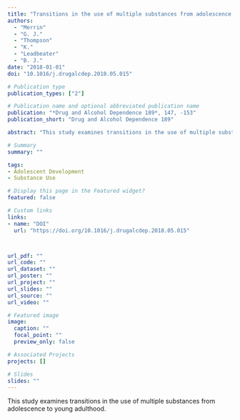 ```yaml
---
title: "Transitions in the use of multiple substances from adolescence to young adulthood"
authors:
  - "Merrin"
  - "G. J."
  - "Thompson"
  - "K."
  - "Leadbeater"
  - "B. J."
date: "2018-01-01"
doi: "10.1016/j.drugalcdep.2018.05.015"

# Publication type
publication_types: ["2"]

# Publication name and optional abbreviated publication name
publication: "*Drug and Alcohol Dependence 189*, 147, -153"
publication_short: "Drug and Alcohol Dependence 189"

abstract: "This study examines transitions in the use of multiple substances from adolescence to young adulthood."

# Summary
summary: ""

tags:
- Adolescent Development
- Substance Use

# Display this page in the Featured widget?
featured: false

# Custom links
links:
- name: "DOI"
  url: "https://doi.org/10.1016/j.drugalcdep.2018.05.015"



url_pdf: ""
url_code: ""
url_dataset: ""
url_poster: ""
url_project: ""
url_slides: ""
url_source: ""
url_video: ""

# Featured image
image:
  caption: ""
  focal_point: ""
  preview_only: false

# Associated Projects
projects: []

# Slides
slides: ""
---
```


This study examines transitions in the use of multiple substances from adolescence to young adulthood.
